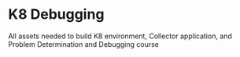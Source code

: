 # K8 Debugging
All assets needed to build K8 environment, Collector application, and Problem Determination and Debugging course
